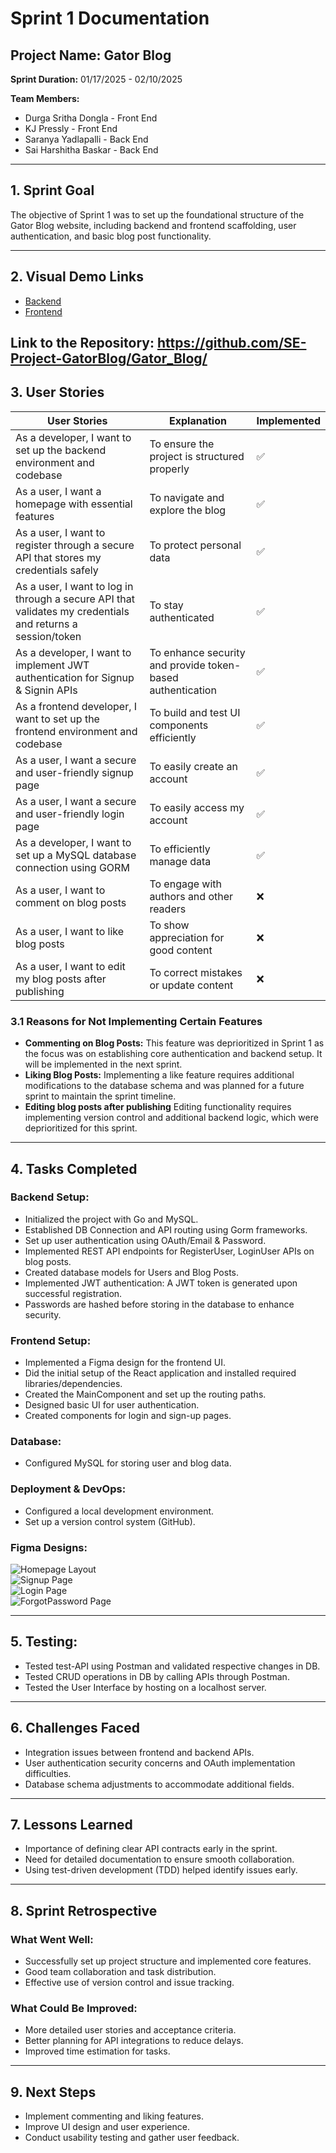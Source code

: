 # Sprint 1 Documentation

## Project Name: Gator Blog
**Sprint Duration:**  01/17/2025 -  02/10/2025  

**Team Members:**  
- Durga Sritha Dongla - Front End  
- KJ Pressly - Front End  
- Saranya Yadlapalli - Back End  
- Sai Harshitha Baskar - Back End  

---

## 1. Sprint Goal
The objective of Sprint 1 was to set up the foundational structure of the Gator Blog website, including backend and frontend scaffolding, user authentication, and basic blog post functionality.

---

## 2. Visual Demo Links

- [Backend](https://drive.google.com/file/d/1tCvaU9pqi-oNjlQk_R_mWCj3Ye4fwqIx/view?usp=sharing)
- [Frontend](https://drive.google.com/file/d/199bBifRV6AD6nhttEP_KHXulvb8PjgNC/view?usp=drive_link)

Link to the Repository: https://github.com/SE-Project-GatorBlog/Gator_Blog/
---

## 3. User Stories

| User Stories | Explanation | Implemented |
|-------------|-------------|--------------|
| As a developer, I want to set up the backend environment and codebase | To ensure the project is structured properly | ✅ |
| As a user, I want a homepage with essential features | To navigate and explore the blog | ✅ |
| As a user, I want to register through a secure API that stores my credentials safely | To protect personal data | ✅ |
| As a user, I want to log in through a secure API that validates my credentials and returns a session/token | To stay authenticated | ✅ |
| As a developer, I want to implement JWT authentication for Signup & Signin APIs | To enhance security and provide token-based authentication | ✅ |
| As a frontend developer, I want to set up the frontend environment and codebase | To build and test UI components efficiently | ✅ |
| As a user, I want a secure and user-friendly signup page | To easily create an account | ✅ |
| As a user, I want a secure and user-friendly login page | To easily access my account | ✅ |
| As a developer, I want to set up a MySQL database connection using GORM | To efficiently manage data | ✅ |
| As a user, I want to comment on blog posts | To engage with authors and other readers | ❌ |
| As a user, I want to like blog posts | To show appreciation for good content | ❌ |
| As a user, I want to edit my blog posts after publishing | To correct mistakes or update content | ❌ |

### 3.1 Reasons for Not Implementing Certain Features

- **Commenting on Blog Posts:** This feature was deprioritized in Sprint 1 as the focus was on establishing core authentication and backend setup. It will be implemented in the next sprint.  
- **Liking Blog Posts:** Implementing a like feature requires additional modifications to the database schema and was planned for a future sprint to maintain the sprint timeline.  
- **Editing blog posts after publishing** Editing functionality requires implementing version control and additional backend logic, which were deprioritized for this sprint. 

---

## 4. Tasks Completed
### Backend Setup:
- Initialized the project with Go and MySQL.
- Established DB Connection and API routing using Gorm frameworks.
- Set up user authentication using OAuth/Email & Password.
- Implemented REST API endpoints for RegisterUser, LoginUser APIs on blog posts.
- Created database models for Users and Blog Posts.
- Implemented JWT authentication: A JWT token is generated upon successful registration.
- Passwords are hashed before storing in the database to enhance security.

### Frontend Setup:
- Implemented a Figma design for the frontend UI.
- Did the initial setup of the React application and installed required libraries/dependencies.
- Created the MainComponent and set up the routing paths.
- Designed basic UI for user authentication.
- Created components for login and sign-up pages.

### Database:
- Configured MySQL for storing user and blog data.

### Deployment & DevOps:
- Configured a local development environment.
- Set up a version control system (GitHub).

### Figma Designs:
![Homepage Layout](images/Home_Page.png)  
![Signup Page](images/Sign_Up_Page.png)  
![Login Page](images/Login_Page.png)  
![ForgotPassword Page](images/Forgot_Password.png) 

---

## 5. Testing:
- Tested test-API using Postman and validated respective changes in DB.
- Tested CRUD operations in DB by calling APIs through Postman.
- Tested the User Interface by hosting on a localhost server.

---

## 6. Challenges Faced
- Integration issues between frontend and backend APIs.
- User authentication security concerns and OAuth implementation difficulties.
- Database schema adjustments to accommodate additional fields.

---

## 7. Lessons Learned
- Importance of defining clear API contracts early in the sprint.
- Need for detailed documentation to ensure smooth collaboration.
- Using test-driven development (TDD) helped identify issues early.

---

## 8. Sprint Retrospective
### What Went Well:
- Successfully set up project structure and implemented core features.
- Good team collaboration and task distribution.
- Effective use of version control and issue tracking.

### What Could Be Improved:
- More detailed user stories and acceptance criteria.
- Better planning for API integrations to reduce delays.
- Improved time estimation for tasks.

---

## 9. Next Steps
- Implement commenting and liking features.
- Improve UI design and user experience.
- Conduct usability testing and gather user feedback.

